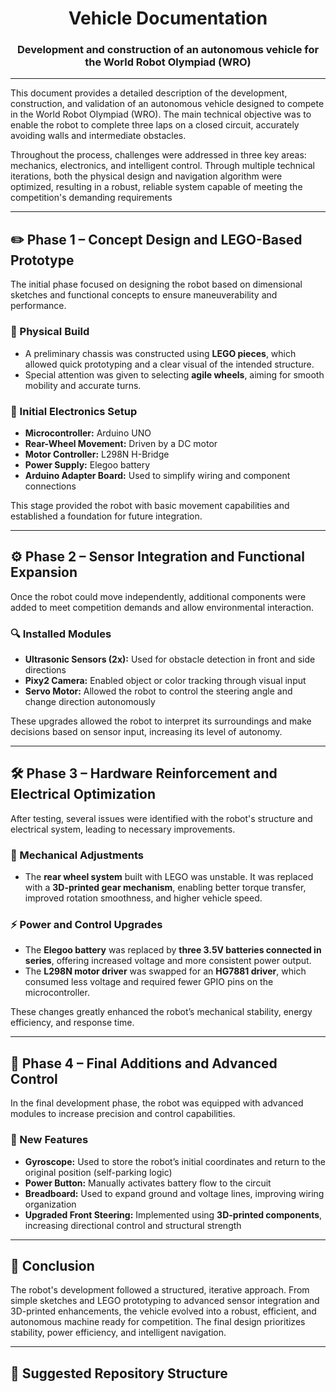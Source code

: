 <div align="center">
  
# Vehicle Documentation

### Development and construction of an autonomous vehicle for the World Robot Olympiad (WRO)
---
</div>

This document provides a detailed description of the development, construction, and validation of an autonomous vehicle designed to compete in the World Robot Olympiad (WRO). The main technical objective was to enable the robot to complete three laps on a closed circuit, accurately avoiding walls and intermediate obstacles.

Throughout the process, challenges were addressed in three key areas: mechanics, electronics, and intelligent control. Through multiple technical iterations, both the physical design and navigation algorithm were optimized, resulting in a robust, reliable system capable of meeting the competition's demanding requirements

---

## ✏️ Phase 1 – Concept Design and LEGO-Based Prototype

The initial phase focused on designing the robot based on dimensional sketches and functional concepts to ensure maneuverability and performance.

### 🧱 Physical Build

- A preliminary chassis was constructed using **LEGO pieces**, which allowed quick prototyping and a clear visual of the intended structure.
- Special attention was given to selecting **agile wheels**, aiming for smooth mobility and accurate turns.

### 🔌 Initial Electronics Setup

- **Microcontroller:** Arduino UNO  
- **Rear-Wheel Movement:** Driven by a DC motor  
- **Motor Controller:** L298N H-Bridge  
- **Power Supply:** Elegoo battery  
- **Arduino Adapter Board:** Used to simplify wiring and component connections  

This stage provided the robot with basic movement capabilities and established a foundation for future integration.

---

## ⚙️ Phase 2 – Sensor Integration and Functional Expansion

Once the robot could move independently, additional components were added to meet competition demands and allow environmental interaction.

### 🔍 Installed Modules

- **Ultrasonic Sensors (2x):** Used for obstacle detection in front and side directions  
- **Pixy2 Camera:** Enabled object or color tracking through visual input  
- **Servo Motor:** Allowed the robot to control the steering angle and change direction autonomously  

These upgrades allowed the robot to interpret its surroundings and make decisions based on sensor input, increasing its level of autonomy.

---

## 🛠️ Phase 3 – Hardware Reinforcement and Electrical Optimization

After testing, several issues were identified with the robot's structure and electrical system, leading to necessary improvements.

### 🧩 Mechanical Adjustments

- The **rear wheel system** built with LEGO was unstable. It was replaced with a **3D-printed gear mechanism**, enabling better torque transfer, improved rotation smoothness, and higher vehicle speed.

### ⚡ Power and Control Upgrades

- The **Elegoo battery** was replaced by **three 3.5V batteries connected in series**, offering increased voltage and more consistent power output.
- The **L298N motor driver** was swapped for an **HG7881 driver**, which consumed less voltage and required fewer GPIO pins on the microcontroller.

These changes greatly enhanced the robot’s mechanical stability, energy efficiency, and response time.

---

## 🚀 Phase 4 – Final Additions and Advanced Control

In the final development phase, the robot was equipped with advanced modules to increase precision and control capabilities.

### 🧠 New Features

- **Gyroscope:** Used to store the robot’s initial coordinates and return to the original position (self-parking logic)
- **Power Button:** Manually activates battery flow to the circuit
- **Breadboard:** Used to expand ground and voltage lines, improving wiring organization
- **Upgraded Front Steering:** Implemented using **3D-printed components**, increasing directional control and structural strength

---

## 🧠 Conclusion

The robot's development followed a structured, iterative approach. From simple sketches and LEGO prototyping to advanced sensor integration and 3D-printed enhancements, the vehicle evolved into a robust, efficient, and autonomous machine ready for competition. The final design prioritizes stability, power efficiency, and intelligent navigation.

---

## 📁 Suggested Repository Structure





